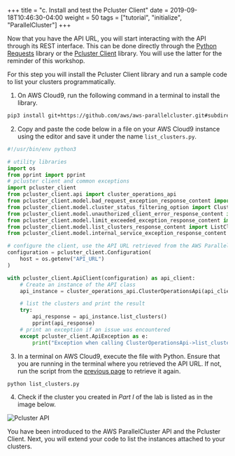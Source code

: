+++
title = "c. Install and test the Pcluster Client"
date = 2019-09-18T10:46:30-04:00
weight = 50
tags = ["tutorial", "initialize", "ParallelCluster"]
+++

Now that you have the API URL, you will start interacting with the API through its REST interface. This can be done directly through the [Python Requests](https://docs.python-requests.org/en/latest/) library or the [Pcluster Client](https://github.com/aws/aws-parallelcluster/tree/develop/api/client/src) library. You will use the latter for the reminder of this workshop.

For this step you will install the Pcluster Client library and run a sample code to list your clusters programmatically.

1. On AWS Cloud9, run the following command in a terminal to install the library.

```bash
pip3 install git+https://github.com/aws/aws-parallelcluster.git#subdirectory=api/client/src --user
```

2. Copy and paste the code below in a file on your AWS Cloud9 instance using the editor and save it under the name `list_clusters.py`.

```python
#!/usr/bin/env python3

# utility libraries
import os
from pprint import pprint
# pcluster client and common exceptions
import pcluster_client
from pcluster_client.api import cluster_operations_api
from pcluster_client.model.bad_request_exception_response_content import BadRequestExceptionResponseContent
from pcluster_client.model.cluster_status_filtering_option import ClusterStatusFilteringOption
from pcluster_client.model.unauthorized_client_error_response_content import UnauthorizedClientErrorResponseContent
from pcluster_client.model.limit_exceeded_exception_response_content import LimitExceededExceptionResponseContent
from pcluster_client.model.list_clusters_response_content import ListClustersResponseContent
from pcluster_client.model.internal_service_exception_response_content import InternalServiceExceptionResponseContent

# configure the client, use the API URL retrieved from the AWS ParallelCluster API sack output
configuration = pcluster_client.Configuration(
    host = os.getenv("API_URL")
)

with pcluster_client.ApiClient(configuration) as api_client:
    # Create an instance of the API class
    api_instance = cluster_operations_api.ClusterOperationsApi(api_client)

    # list the clusters and print the result
    try:
        api_response = api_instance.list_clusters()
        pprint(api_response)
    # print an exception if an issue was encountered
    except pcluster_client.ApiException as e:
        print("Exception when calling ClusterOperationsApi->list_clusters: %s\n" % e)
```

3. In a terminal on AWS Cloud9, execute the file with Python. Ensure that you are running in the terminal where you retrieved the API URL. If not, run the script from the [previous page](/04-hpc-aws-parallelcluster-api/03-retrieve-api-url.html) to retrieve it again.

```bash
python list_clusters.py
```

4. Check if the cluster you created in *Part I* of the lab is listed as in the image below.

![Pcluster API](/images/hpc-aws-parallelcluster-workshop/pcapi-list.png)


You have been introduced to the AWS ParallelCluster API and the Pcluster Client. Next, you will extend your code to list the instances attached to your clusters.
